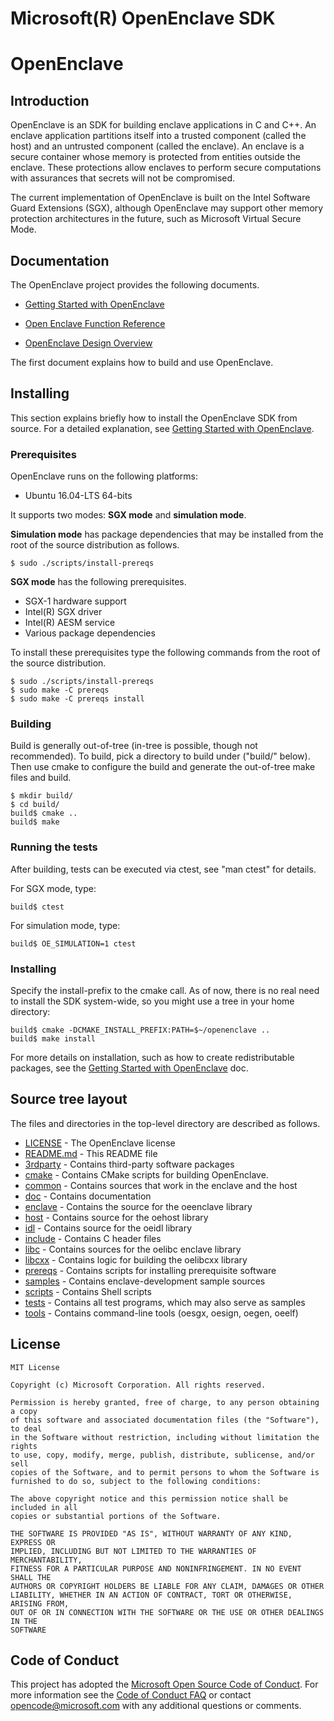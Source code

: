 Microsoft(R) OpenEnclave SDK
============================

# OpenEnclave

Introduction
------------

OpenEnclave is an SDK for building enclave applications in C and C++. An
enclave application partitions itself into a trusted component (called the
host) and an untrusted component (called the enclave). An enclave is a secure
container whose memory is protected from entities outside the enclave. These
protections allow enclaves to perform secure computations with assurances that
secrets will not be compromised.

The current implementation of OpenEnclave is built on the Intel Software Guard
Extensions (SGX), although OpenEnclave may support other memory protection
architectures in the future, such as Microsoft Virtual Secure Mode.

Documentation
-------------

The OpenEnclave project provides the following documents.

- [Getting Started with OpenEnclave](doc/GettingStarted.md)

- [Open Enclave Function Reference](doc/refman/md/index.md)

- [OpenEnclave Design Overview](doc/DesignOverview.pdf)

The first document explains how to build and use OpenEnclave.

Installing
----------

This section explains briefly how to install the OpenEnclave SDK from source.
For a detailed explanation, see [Getting Started with
OpenEnclave](doc/GettingStarted.md).

### Prerequisites

OpenEnclave runs on the following platforms:

- Ubuntu 16.04-LTS 64-bits

It supports two modes: **SGX mode** and **simulation mode**.

**Simulation mode** has package dependencies that may be installed from
the root of the source distribution as follows.

```
$ sudo ./scripts/install-prereqs
```

**SGX mode** has the following prerequisites.

- SGX-1 hardware support
- Intel(R) SGX driver
- Intel(R) AESM service
- Various package dependencies

To install these prerequisites type the following commands from the root of
the source distribution.

```
$ sudo ./scripts/install-prereqs
$ sudo make -C prereqs
$ sudo make -C prereqs install
```

### Building

Build is generally out-of-tree (in-tree is possible, though not recommended).
To build, pick a directory to build under ("build/" below). Then use cmake to configure
the build and generate the out-of-tree make files and build.

```
$ mkdir build/
$ cd build/
build$ cmake ..
build$ make
```

### Running the tests

After building, tests can be executed via ctest, see "man ctest" for details.

For SGX mode, type:

```
build$ ctest
```

For simulation mode, type:

```
build$ OE_SIMULATION=1 ctest
```

### Installing

Specify the install-prefix to the cmake call. As of now, there is no real need to install the SDK
system-wide, so you might use a tree in your home directory:

```
build$ cmake -DCMAKE_INSTALL_PREFIX:PATH=$~/openenclave ..
build$ make install
```

For more details on installation, such as how to create redistributable packages,
see the [Getting Started with OpenEnclave](doc/GettingStarted.md) doc.


Source tree layout
------------------

The files and directories in the top-level directory are described as follows.

- [LICENSE](LICENSE) - The OpenEnclave license
- [README.md](README.md) - This README file
- [3rdparty](3rdparty) - Contains third-party software packages
- [cmake](cmake) - Contains CMake scripts for building OpenEnclave.
- [common](common) - Contains sources that work in the enclave and the host
- [doc](doc) - Contains documentation
- [enclave](enclave) - Contains the source for the oeenclave library
- [host](host) - Contains source for the oehost library
- [idl](idl) - Contains source for the oeidl library
- [include](include) - Contains C header files
- [libc](libc) - Contains sources for the oelibc enclave library
- [libcxx](libcxx) - Contains logic for building the oelibcxx library
- [prereqs](prereqs) - Contains scripts for installing prerequisite software
- [samples](samples) - Contains enclave-development sample sources
- [scripts](scripts) - Contains Shell scripts
- [tests](tests) - Contains all test programs, which may also serve as samples
- [tools](tools) - Contains command-line tools (oesgx, oesign, oegen, oeelf)

License
-------

```
MIT License

Copyright (c) Microsoft Corporation. All rights reserved.

Permission is hereby granted, free of charge, to any person obtaining a copy
of this software and associated documentation files (the "Software"), to deal
in the Software without restriction, including without limitation the rights
to use, copy, modify, merge, publish, distribute, sublicense, and/or sell
copies of the Software, and to permit persons to whom the Software is
furnished to do so, subject to the following conditions:

The above copyright notice and this permission notice shall be included in all
copies or substantial portions of the Software.

THE SOFTWARE IS PROVIDED "AS IS", WITHOUT WARRANTY OF ANY KIND, EXPRESS OR
IMPLIED, INCLUDING BUT NOT LIMITED TO THE WARRANTIES OF MERCHANTABILITY,
FITNESS FOR A PARTICULAR PURPOSE AND NONINFRINGEMENT. IN NO EVENT SHALL THE
AUTHORS OR COPYRIGHT HOLDERS BE LIABLE FOR ANY CLAIM, DAMAGES OR OTHER
LIABILITY, WHETHER IN AN ACTION OF CONTRACT, TORT OR OTHERWISE, ARISING FROM,
OUT OF OR IN CONNECTION WITH THE SOFTWARE OR THE USE OR OTHER DEALINGS IN THE
SOFTWARE
```

Code of Conduct
---------------

This project has adopted the [Microsoft Open Source Code of Conduct](https://opensource.microsoft.com/codeofconduct/).
For more information see the [Code of Conduct FAQ](https://opensource.microsoft.com/codeofconduct/faq/) or
contact [opencode@microsoft.com](mailto:opencode@microsoft.com) with any additional questions or comments.
